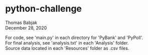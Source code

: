 # python-challenge
Thomas Babjak   
December 28, 2020   

For code, see 'main.py' in each directory for 'PyBank' and 'PyPoll'.   
For final analysis, see 'analysis.txt' in each 'Analysis' folder.   
Source data located in each 'Resources' folder as .csv files.   
